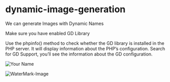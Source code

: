 # dynamic-image-generation

We can generate Images with Dynamic Names

Make sure you have enabled GD Library

<?php phpinfo(); ?>

Use the phpinfo() method to check whether the GD library is installed in the PHP server. It will display information about the PHP’s configuration. Search for GD Support, you’ll see the information about the GD configuration.


![Your Name](https://user-images.githubusercontent.com/31239046/119032749-2928bc80-b9ca-11eb-9e75-9bbc6524f4c0.jpg)


![WaterMark-Image](https://user-images.githubusercontent.com/31239046/119185022-c865b680-ba93-11eb-9c6e-8f57f9b9fb3d.jpg)

